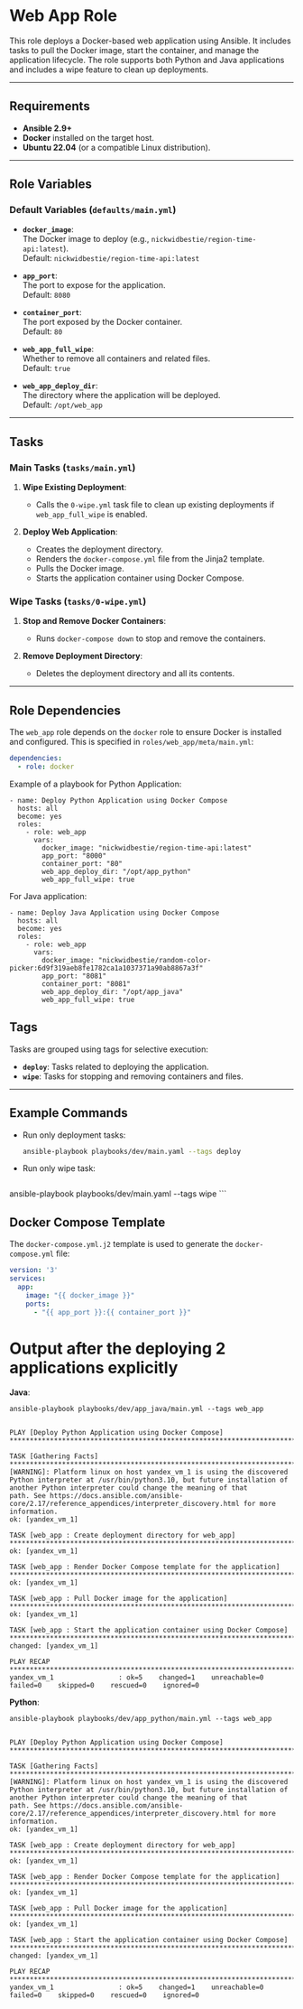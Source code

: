 # Web App Role

This role deploys a Docker-based web application using Ansible. It includes tasks to pull the Docker image, start the container, and manage the application lifecycle. The role supports both Python and Java applications and includes a wipe feature to clean up deployments.

---

## Requirements

- **Ansible 2.9+**
- **Docker** installed on the target host.
- **Ubuntu 22.04** (or a compatible Linux distribution).

---

## Role Variables

### Default Variables (`defaults/main.yml`)
- **`docker_image`**:  
  The Docker image to deploy (e.g., `nickwidbestie/region-time-api:latest`).  
  Default: `nickwidbestie/region-time-api:latest`

- **`app_port`**:  
  The port to expose for the application.  
  Default: `8080`

- **`container_port`**:  
  The port exposed by the Docker container.  
  Default: `80`

- **`web_app_full_wipe`**:  
  Whether to remove all containers and related files.  
  Default: `true`

- **`web_app_deploy_dir`**:  
  The directory where the application will be deployed.  
  Default: `/opt/web_app`

---

## Tasks

### Main Tasks (`tasks/main.yml`)
1. **Wipe Existing Deployment**:
   - Calls the `0-wipe.yml` task file to clean up existing deployments if `web_app_full_wipe` is enabled.

2. **Deploy Web Application**:
   - Creates the deployment directory.
   - Renders the `docker-compose.yml` file from the Jinja2 template.
   - Pulls the Docker image.
   - Starts the application container using Docker Compose.

### Wipe Tasks (`tasks/0-wipe.yml`)
1. **Stop and Remove Docker Containers**:
   - Runs `docker-compose down` to stop and remove the containers.

2. **Remove Deployment Directory**:
   - Deletes the deployment directory and all its contents.

---

## Role Dependencies

The `web_app` role depends on the `docker` role to ensure Docker is installed and configured. This is specified in `roles/web_app/meta/main.yml`:

```yaml
dependencies:
  - role: docker
```

Example of a playbook for Python Application:

```commandline
- name: Deploy Python Application using Docker Compose
  hosts: all
  become: yes
  roles:
    - role: web_app
      vars:
        docker_image: "nickwidbestie/region-time-api:latest"
        app_port: "8000"
        container_port: "80"
        web_app_deploy_dir: "/opt/app_python"
        web_app_full_wipe: true
```

For Java application:

```commandline
- name: Deploy Java Application using Docker Compose
  hosts: all
  become: yes
  roles:
    - role: web_app
      vars:
        docker_image: "nickwidbestie/random-color-picker:6d9f319aeb8fe1782ca1a1037371a90ab8867a3f"
        app_port: "8081"
        container_port: "8081"
        web_app_deploy_dir: "/opt/app_java"
        web_app_full_wipe: true
```

## Tags

Tasks are grouped using tags for selective execution:

- **`deploy`**: Tasks related to deploying the application.
- **`wipe`**: Tasks for stopping and removing containers and files.

---

## Example Commands

- Run only deployment tasks:
  ```bash
  ansible-playbook playbooks/dev/main.yaml --tags deploy
  ```
  
- Run only wipe task:
  ```commandline
ansible-playbook playbooks/dev/main.yaml --tags wipe
    ```

## Docker Compose Template

The `docker-compose.yml.j2` template is used to generate the `docker-compose.yml` file:

```yaml
version: '3'
services:
  app:
    image: "{{ docker_image }}"
    ports:
      - "{{ app_port }}:{{ container_port }}"
  ```

# Output after the deploying 2 applications explicitly

 **Java**:

```commandline
ansible-playbook playbooks/dev/app_java/main.yml --tags web_app
```

```commandline

PLAY [Deploy Python Application using Docker Compose] *******************************************************************************************************************************************************

TASK [Gathering Facts] **************************************************************************************************************************************************************************************
[WARNING]: Platform linux on host yandex_vm_1 is using the discovered Python interpreter at /usr/bin/python3.10, but future installation of another Python interpreter could change the meaning of that
path. See https://docs.ansible.com/ansible-core/2.17/reference_appendices/interpreter_discovery.html for more information.
ok: [yandex_vm_1]

TASK [web_app : Create deployment directory for web_app] ****************************************************************************************************************************************************
ok: [yandex_vm_1]

TASK [web_app : Render Docker Compose template for the application] *****************************************************************************************************************************************
ok: [yandex_vm_1]

TASK [web_app : Pull Docker image for the application] ******************************************************************************************************************************************************
ok: [yandex_vm_1]

TASK [web_app : Start the application container using Docker Compose] ***************************************************************************************************************************************
changed: [yandex_vm_1]

PLAY RECAP **************************************************************************************************************************************************************************************************
yandex_vm_1                : ok=5    changed=1    unreachable=0    failed=0    skipped=0    rescued=0    ignored=0   
```

**Python**:

```commandline
ansible-playbook playbooks/dev/app_python/main.yml --tags web_app
```

```commandline

PLAY [Deploy Python Application using Docker Compose] *******************************************************************************************************************************************************

TASK [Gathering Facts] **************************************************************************************************************************************************************************************
[WARNING]: Platform linux on host yandex_vm_1 is using the discovered Python interpreter at /usr/bin/python3.10, but future installation of another Python interpreter could change the meaning of that
path. See https://docs.ansible.com/ansible-core/2.17/reference_appendices/interpreter_discovery.html for more information.
ok: [yandex_vm_1]

TASK [web_app : Create deployment directory for web_app] ****************************************************************************************************************************************************
ok: [yandex_vm_1]

TASK [web_app : Render Docker Compose template for the application] *****************************************************************************************************************************************
ok: [yandex_vm_1]

TASK [web_app : Pull Docker image for the application] ******************************************************************************************************************************************************
ok: [yandex_vm_1]

TASK [web_app : Start the application container using Docker Compose] ***************************************************************************************************************************************
changed: [yandex_vm_1]

PLAY RECAP **************************************************************************************************************************************************************************************************
yandex_vm_1                : ok=5    changed=1    unreachable=0    failed=0    skipped=0    rescued=0    ignored=0 
```
